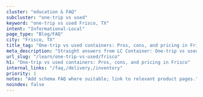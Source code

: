 ```yaml
---
cluster: "education & FAQ"
subcluster: "one-trip vs used"
keyword: "one-trip vs used Frisco, TX"
intent: "Informational-Local"
page_type: "Blog/FAQ"
city: "Frisco, TX"
title_tag: "One-trip vs used containers: Pros, cons, and pricing in Frisco | LC Container"
meta_description: "Straight answers from LC Container: One-trip vs used containers: Pros, cons, and pricing in Frisco. Local expertise Since 2003."
url_slug: "/learn/one-trip-vs-used/frisco"
h1: "One-trip vs used containers: Pros, cons, and pricing in Frisco"
internal_links: "/faq,/delivery,/inventory"
priority: 1
notes: "Add schema FAQ where suitable; link to relevant product pages."
noindex: false
---
```


<!-- TODO: Add unique city/inventory copy, images, and internal links here. -->
